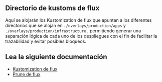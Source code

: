 ## Directorio de kustoms de flux

Aquí se alojarán los Kustomization de flux que apuntan a los diferentes directorios que se alojan en `./overlays/production/apps` y `./overlays/production/infrastructure` , permitiendo generar una separación lógica de cada uno de los despliegues con el fin de facilitar la trazabilidad y evitar posibles bloqueos.

## Lea la siguiente documentación

- [Kustomization de flux](https://fluxcd.io/flux/components/kustomize/kustomizations/)
- [Prune de flux](https://fluxcd.io/flux/components/kustomize/kustomizations/)

